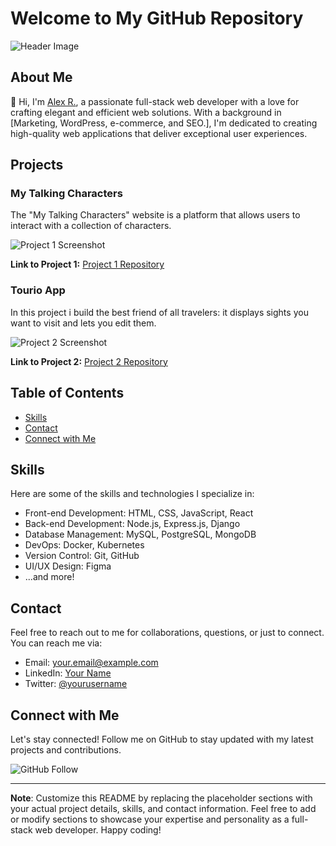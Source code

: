 # Welcome to My GitHub Repository

![Header Image]([link_to_header_image.png](https://res.cloudinary.com/dqbpcswn9/image/upload/v1695032484/tv5xnegitnaweckl5z1p.png)) <!-- Optional: Add a header image -->

## About Me

👋 Hi, I'm [Alex R.](https://github.com/alex-code42), a passionate full-stack web developer with a love for crafting elegant and efficient web solutions. With a background in [Marketing, WordPress, e-commerce, and SEO.], I'm dedicated to creating high-quality web applications that deliver exceptional user experiences.

## Projects

### My Talking Characters

The "My Talking Characters" website is a platform that allows users to interact with a collection of characters. 

![Project 1 Screenshot](https://res.cloudinary.com/dqbpcswn9/image/upload/v1695376335/website2_sro3ey.png)

**Link to Project 1:** [Project 1 Repository](https://github.com/alex-code42/mytalkingcharacters)

### Tourio App

In this project i build the best friend of all travelers: it displays sights you want to visit and lets you edit them.

![Project 2 Screenshot](https://res.cloudinary.com/dqbpcswn9/image/upload/v1695896430/Bildschirmfoto_2023-09-28_um_12.20.00_cjfvga.png)

**Link to Project 2:** [Project 2 Repository](https://github.com/alex-code42/ali_alex_tourio_app)

## Table of Contents

- [Skills](#skills)
- [Contact](#contact)
- [Connect with Me](#connect-with-me)

## Skills

Here are some of the skills and technologies I specialize in:

- Front-end Development: HTML, CSS, JavaScript, React
- Back-end Development: Node.js, Express.js, Django
- Database Management: MySQL, PostgreSQL, MongoDB
- DevOps: Docker, Kubernetes
- Version Control: Git, GitHub
- UI/UX Design: Figma
- ...and more!

## Contact

Feel free to reach out to me for collaborations, questions, or just to connect. You can reach me via:

- Email: your.email@example.com
- LinkedIn: [Your Name](https://www.linkedin.com/in/yourname/)
- Twitter: [@yourusername](https://twitter.com/yourusername)

## Connect with Me

Let's stay connected! Follow me on GitHub to stay updated with my latest projects and contributions.

![GitHub Follow](https://img.shields.io/github/followers/alex-code42?label=Follow%20%40alex-code42&style=social)

---

**Note**: Customize this README by replacing the placeholder sections with your actual project details, skills, and contact information. Feel free to add or modify sections to showcase your expertise and personality as a full-stack web developer. Happy coding!
